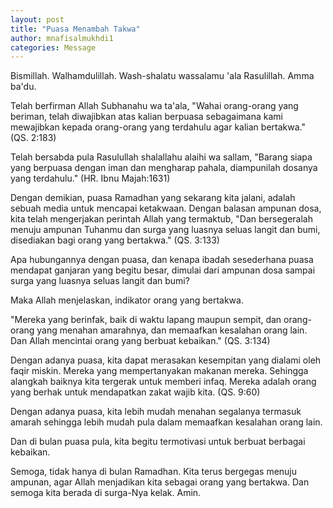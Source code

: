 ```yaml
---
layout: post
title: "Puasa Menambah Takwa"
author: mnafisalmukhdi1
categories: Message
---
```

Bismillah. Walhamdulillah. Wash-shalatu wassalamu 'ala Rasulillah. Amma ba'du.

Telah berfirman Allah Subhanahu wa ta'ala,
"Wahai orang-orang yang beriman, telah diwajibkan atas kalian berpuasa sebagaimana kami mewajibkan kepada orang-orang yang terdahulu agar kalian bertakwa." (QS. 2:183)

Telah bersabda pula Rasulullah shalallahu alaihi wa sallam,
"Barang siapa yang berpuasa dengan iman dan mengharap pahala, diampunilah dosanya yang terdahulu." (HR. Ibnu Majah:1631)

Dengan demikian, puasa Ramadhan yang sekarang kita jalani, adalah sebuah media untuk mencapai ketakwaan. Dengan balasan ampunan dosa, kita telah mengerjakan perintah Allah yang termaktub,
"Dan bersegeralah menuju ampunan Tuhanmu dan surga yang luasnya seluas langit dan bumi, disediakan bagi orang yang bertakwa." (QS. 3:133)

Apa hubungannya dengan puasa, dan kenapa ibadah sesederhana puasa mendapat ganjaran yang begitu besar, dimulai dari ampunan dosa sampai surga yang luasnya seluas langit dan bumi?

Maka Allah menjelaskan, indikator orang yang bertakwa.

"Mereka yang berinfak, baik di waktu lapang maupun sempit, dan orang-orang yang menahan amarahnya, dan memaafkan kesalahan orang lain. Dan Allah mencintai orang yang berbuat kebaikan." (QS. 3:134)

Dengan adanya puasa, kita dapat merasakan kesempitan yang dialami oleh faqir miskin. Mereka yang mempertanyakan makanan mereka. Sehingga alangkah baiknya kita tergerak untuk memberi infaq. Mereka adalah orang yang berhak untuk mendapatkan zakat wajib kita. (QS. 9:60)

Dengan adanya puasa, kita lebih mudah menahan segalanya termasuk amarah sehingga lebih mudah pula dalam memaafkan kesalahan orang lain.

Dan di bulan puasa pula, kita begitu termotivasi untuk berbuat berbagai kebaikan.

Semoga, tidak hanya di bulan Ramadhan. Kita terus bergegas menuju ampunan, agar Allah menjadikan kita sebagai orang yang bertakwa. Dan semoga kita berada di surga-Nya kelak. Amin.
